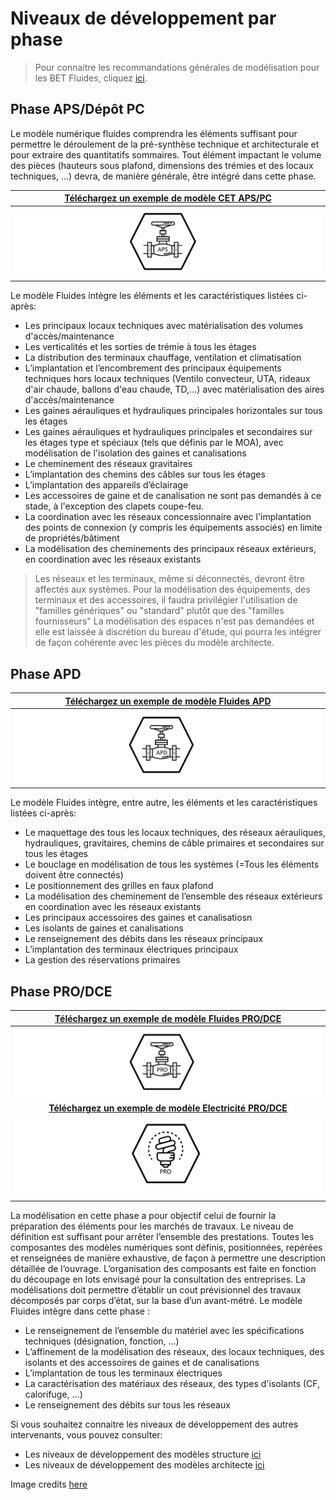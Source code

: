 # Niveaux de développement par phase

> Pour connaitre les recommandations générales de modélisation pour les BET Fluides, cliquez [ici](https://github.com/bim-bouygues-immobilier/bim-execution-plan/tree/2dd2261d87ee479acc1e366a1ddfa150bab032ec/02_Modelisation/04_betFluide/modelisation-rvt.md).

## Phase APS/Dépôt PC

Le modèle numérique fluides comprendra les éléments suffisant pour permettre le déroulement de la pré-synthèse technique et architecturale et pour extraire des quantitatifs sommaires. Tout élément impactant le volume des pièces \(hauteurs sous plafond, dimensions des trémies et des locaux techniques, ...\) devra, de manière générale, être intégré dans cette phase.

| [Téléchargez un exemple de modèle CET APS/PC](https://github.com/BIM-Bouygues-Immobilier/BIM-Execution-Plan/raw/master/02_Modelisation/04_betFluide/images/CET_APS.zip) |
| :---: |
| ![](../../.gitbook/assets/flu_aps.PNG) |

Le modèle Fluides intègre les éléments et les caractéristiques listées ci-après:

* Les principaux locaux techniques avec matérialisation des volumes d'accès/maintenance
* Les verticalités et les sorties de trémie à tous les étages
* La distribution des terminaux chauffage, ventilation et climatisation
* L’implantation et l’encombrement des principaux équipements techniques hors locaux techniques \(Ventilo convecteur, UTA, rideaux d'air chaude, ballons d'eau chaude, TD,...\) avec matérialisation des aires d'accès/maintenance
* Les gaines aérauliques et hydrauliques principales horizontales sur tous les étages
* Les gaines aérauliques et hydrauliques principales et secondaires sur les étages type et spéciaux \(tels que définis par le MOA\), avec modélisation de l'isolation des gaines et canalisations
* Le cheminement des réseaux gravitaires
* L’implantation des chemins des câbles sur tous les étages
* L’implantation des appareils d’éclairage
* Les accessoires de gaine et de canalisation ne sont pas demandés à ce stade, à l'exception des clapets coupe-feu. 
* La coordination avec les réseaux concessionnaire avec l'implantation des points de connexion \(y compris les équipements associés\) en limite de propriétés/bâtiment
* La modélisation des cheminements des principaux réseaux extérieurs, en coordination avec les réseaux existants

> Les réseaux et les terminaux, même si déconnectés, devront être affectés aux systèmes. Pour la modélisation des équipements, des terminaux et des accessoires, il faudra privilégier l'utilisation de "familles génériques" ou "standard" plutôt que des "familles fournisseurs" La modélisation des espaces n'est pas demandées et elle est laissée à discrétion du bureau d'étude, qui pourra les intégrer de façon cohérente avec les pièces du modèle architecte.

## Phase APD

| [Téléchargez un exemple de modèle Fluides APD](https://github.com/BIM-Bouygues-Immobilier/BIM-Execution-Plan/raw/master/02_Modelisation/04_betFluide/images/CVC_APD.zip) |
| :---: |
| ![](../../.gitbook/assets/flu_apd.PNG) |

Le modèle Fluides intègre, entre autre, les éléments et les caractéristiques listées ci-après:

* Le maquettage des tous les locaux techniques, des réseaux aérauliques, hydrauliques, gravitaires, chemins de câble primaires et secondaires sur tous les étages
* Le bouclage en modélisation de tous les systèmes \(=Tous les éléments doivent être connectés\)
* Le positionnement des grilles en faux plafond
* La modélisation des cheminement de l’ensemble des réseaux extérieurs en coordination avec les réseaux existants
* Les principaux accessoires des gaines et canalisatiosn
* Les isolants de gaines et canalisations
* Le renseignement des débits dans les réseaux principaux
* L’implantation des terminaux électriques principaux
* La gestion des réservations primaires

## Phase PRO/DCE

| [Téléchargez un exemple de modèle Fluides PRO/DCE](https://github.com/BIM-Bouygues-Immobilier/BIM-Execution-Plan/raw/master/02_Modelisation/04_betFluide/images/FLU_PRO.zip) |
| :---: |
| ![](../../.gitbook/assets/flu_pro.PNG) |
| [**Téléchargez un exemple de modèle Electricité PRO/DCE**](https://github.com/BIM-Bouygues-Immobilier/BIM-Execution-Plan/raw/master/02_Modelisation/04_betFluide/images/ELE_PRO.zip) |
| ![](../../.gitbook/assets/ele_pro.PNG) |

La modélisation en cette phase a pour objectif celui de fournir la préparation des éléments pour les marchés de travaux. Le niveau de définition est suffisant pour arrêter l’ensemble des prestations. Toutes les composantes des modèles numériques sont définis, positionnées, repérées et renseignées de manière exhaustive, de façon à permettre une description détaillée de l’ouvrage. L’organisation des composants est faite en fonction du découpage en lots envisagé pour la consultation des entreprises. La modélisations doit permettre d’établir un cout prévisionnel des travaux décomposés par corps d’état, sur la base d’un avant-métré. Le modèle Fluides intègre dans cette phase :

* Le renseignement de l’ensemble du matériel avec les spécifications techniques \(désignation, fonction, …\)
* L’affinement de la modélisation des réseaux, des locaux techniques, des isolants et des accessoires de gaines et de canalisations
* L’implantation de tous les terminaux électriques
* La caractérisation des matériaux des réseaux, des types d'isolants \(CF, calorifuge, ...\)
* Le renseignement des débits sur tous les réseaux

Si vous souhaitez connaitre les niveaux de développement des autres intervenants, vous pouvez consulter:

* Les niveaux de développement des modèles structure [ici](../bet-structure/niveaux-de-developpement-des-modeles-par-phase.md)
* Les niveaux de développement des modèles architecte [ici](https://github.com/bim-bouygues-immobilier/bim-execution-plan/tree/2dd2261d87ee479acc1e366a1ddfa150bab032ec/02_Modelisation/02_architecte/Niveaux-développement-phase-ARC.md)

Image credits [here ](https://github.com/bim-bouygues-immobilier/bim-execution-plan/tree/2dd2261d87ee479acc1e366a1ddfa150bab032ec/CREDITS.md)

